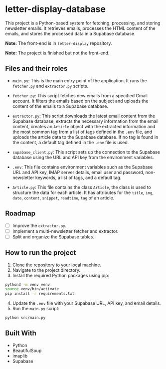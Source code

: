 # letter-display-database

This project is a Python-based system for fetching, processing, and storing newsletter emails. It retrieves emails, processes the HTML content of the emails, and stores the processed data in a Supabase database.

**Note:** The front-end is in `letter-display` repository. 

**Note:** The project is finished but not the front-end.

## Files and their roles

- `main.py`: This is the main entry point of the application. It runs the `fetcher.py` and `extractor.py` scripts.

- `fetcher.py`: This script fetches new emails from a specified Gmail account. It filters the emails based on the subject and uploads the content of the emails to a Supabase database.

- `extractor.py`: This script downloads the latest email content from the Supabase database, extracts the necessary information from the email content, creates an `Article` object with the extracted information and the most common tag from a list of tags defined in the `.env` file, and uploads the article data to the Supabase database. If no tag is found in the content, a default tag defined in the `.env` file is used.

- `supabase_client.py`: This script sets up the connection to the Supabase database using the URL and API key from the environment variables.

- `.env`: This file contains environment variables such as the Supabase URL and API key, IMAP server details, email user and password, non-newsletter keywords, a list of tags, and a default tag.

- `Article.py`: This file contains the class `Article`, the class is used to structure the data for each article. It has attributes for the `title`, `img`, `date`, `content`, `snippet`, `readtime`, `tag` of an article.

## Roadmap

- [ ] Improve the `extractor.py`.
- [ ] Implement a multi-newsletter fetcher and extractor.
- [ ] Split and organize the Supabase tables.

## How to run the project

1. Clone the repository to your local machine.
2. Navigate to the project directory.
3. Install the required Python packages using pip:

```bash
python3 -m venv venv
source venv/bin/activate
pip install -r requirements.txt
```

4. Update the `.env` file with your Supabase URL, API key, and email details.
5. Run the `main.py` script:

```bash
python src/main.py
```

## Built With

- Python
- BeautifulSoup
- imaplib
- Supabase

